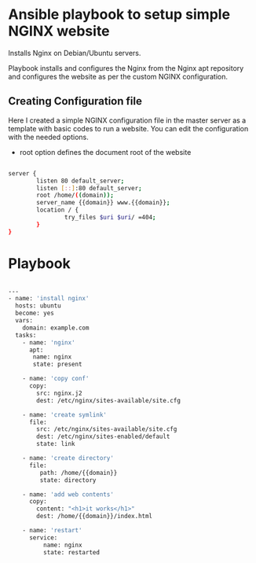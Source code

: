 # Ansible playbook to setup simple NGINX website

Installs Nginx on Debian/Ubuntu servers.

Playbook installs and configures the Nginx from the Nginx apt repository and configures the website as per the custom NGINX configuration.


## Creating Configuration file

Here I created a simple NGINX configuration file in the master server as a template with basic codes to run a website. You can edit the configuration with the needed options. 

- root option defines the document root of the website


```bash

server {
        listen 80 default_server;
        listen [::]:80 default_server;
        root /home/((domain));
        server_name {{domain}} www.{{domain}};
        location / {
                try_files $uri $uri/ =404;
        }
}

```


# Playbook

```bash

---
- name: 'install nginx'
  hosts: ubuntu
  become: yes
  vars:
    domain: example.com
  tasks:
    - name: 'nginx'
      apt:
       name: nginx
       state: present

    - name: 'copy conf'
      copy:
        src: nginx.j2
        dest: /etc/nginx/sites-available/site.cfg

    - name: 'create symlink'
      file:
        src: /etc/nginx/sites-available/site.cfg
        dest: /etc/nginx/sites-enabled/default
        state: link

    - name: 'create directory'
      file:
         path: /home/{{domain}}
         state: directory

    - name: 'add web contents'
      copy:
        content: "<h1>it works</h1>"
        dest: /home/{{domain}}/index.html

    - name: 'restart'
      service:
          name: nginx
          state: restarted


```
